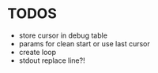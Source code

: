 # TODOS

- store cursor in debug table
- params for clean start or use last cursor
- create loop
- stdout replace line?!